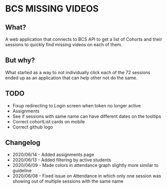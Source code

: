 # BCS MISSING VIDEOS

## What?

A web application that connects to BCS API to get a list of Cohorts and their sessions to quickly find missing videos on each of them. 

## But why?

What started as a way to not individually click each of the 72 sessions ended up as an application that can help other not do the same.

## TODO

* Fixup redirecting to Login screen when token no longer active
* Assignments
* See if sessions with same name can have different dates on the tooltips
* Correct cohortList cards on mobile
* Correct github logo

## Changelog

* 2020/06/14 - Added assignments page
* 2020/06/13 - Added filtering by active students
* 2020/06/09 - Made colors in attendance graph slightly more similar to guideline
* 2020/06/08 - Fixed issue on Attendance in which only one session was showing out of multiple sessions with the same name
